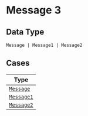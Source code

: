 
# Message 3

## Data Type

`Message | Message1 | Message2`

## Cases

| Type |
|  --- |
| [`Message`](../../../doc/models/message.md) |
| [`Message1`](../../../doc/models/message-1.md) |
| [`Message2`](../../../doc/models/message-2.md) |

